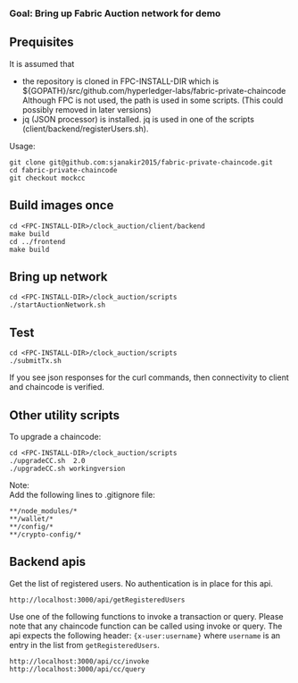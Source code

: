 
### Goal: Bring up Fabric Auction network for demo

## Prequisites
It is assumed that
- the repository is cloned in FPC-INSTALL-DIR which is ${GOPATH}/src/github.com/hyperledger-labs/fabric-private-chaincode
Although FPC is not used, the path is used in some scripts.  (This could possibly removed in later versions)
-  jq (JSON processor) is installed.  jq is used in one of the scripts (client/backend/registerUsers.sh). 


Usage:
```
git clone git@github.com:sjanakir2015/fabric-private-chaincode.git
cd fabric-private-chaincode
git checkout mockcc
```

## Build images once
```
cd <FPC-INSTALL-DIR>/clock_auction/client/backend
make build
cd ../frontend
make build
```

## Bring up network
```
cd <FPC-INSTALL-DIR>/clock_auction/scripts
./startAuctionNetwork.sh
```

## Test

```
cd <FPC-INSTALL-DIR>/clock_auction/scripts
./submitTx.sh
```

If you see json responses for the curl commands, then connectivity to client and chaincode is verified.  

## Other utility scripts

To upgrade a chaincode:
```
cd <FPC-INSTALL-DIR>/clock_auction/scripts
./upgradeCC.sh  2.0
./upgradeCC.sh workingversion
```

Note:  
Add the following lines to .gitignore file:
```
**/node_modules/*
**/wallet/*
**/config/*
**/crypto-config/*
```

## Backend apis

Get the list of registered users.  No authentication is in place for this api.
```
http://localhost:3000/api/getRegisteredUsers
```

Use one of the following functions to invoke a transaction or query.  Please note that any chaincode function can be called using invoke or query.   The api expects the following header:  `{x-user:username}` where `username` is an entry in the list from `getRegisteredUsers`.
```
http://localhost:3000/api/cc/invoke
http://localhost:3000/api/cc/query
```
